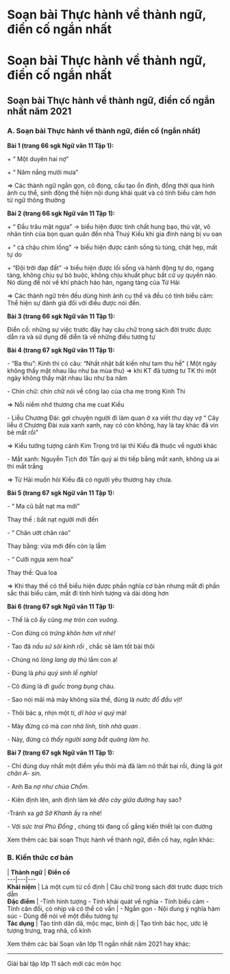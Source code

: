 # Soạn bài Thực hành về thành ngữ, điển cố ngắn nhất

# Soạn bài Thực hành về thành ngữ, điển cố ngắn nhất

## Soạn bài Thực hành về thành ngữ, điển cố ngắn nhất năm 2021

### **A. Soạn bài Thực hành về thành ngữ, điển cố (ngắn nhất)**

**Bài 1 (trang 66 sgk Ngữ văn 11 Tập 1):**

\+ “ Một duyên hai nợ” 

\+ “ Năm nắng mười mưa” 

=> Các thành ngữ ngắn gọn, cô đọng, cấu tạo ổn định, đồng thời qua hình ảnh cụ thể, sinh động thể hiện nội dung khái quát và có tính biểu cảm hơn từ ngữ thông thường 

**Bài 2 (trang 66 sgk Ngữ văn 11 Tập 1):**

\+ “ Đầu trâu mặt ngựa” -> biểu hiện được tính chất hung bạo, thú vật, vô nhân tính của bọn quan quân đến nhà Thuý Kiều khi gia đình nàng bị vu oan 

\+ “ cá chậu chim lồng” -> biểu hiện được cảnh sống tù túng, chật hẹp, mất tự do 

\+ “Đội trời đạp đất” -> biểu hiện được lối sống và hành động tự do, ngang tàng, không chịu sự bó buộc, không chịu khuất phục bất cứ uy quyền nào. Nó dùng để nói về khí phách hảo hán, ngang tàng của Từ Hải 

=> Các thành ngữ trên đều dùng hình ảnh cụ thể và đều có tính biểu cảm: Thể hiện sự đánh giá đối với điều được nói đến. 

**Bài 3 (trang 66 sgk Ngữ văn 11 Tập 1):**

Điển cố: những sự việc trước đây hay câu chữ trong sách đời trước được dẫn ra và sử dụng để diễn tả về những điều tương tự

**Bài 4 (trang 67 sgk Ngữ văn 11 Tập 1):**

\- “Ba thu”: Kinh thi có câu: “Nhất nhật bất kiến như tam thu hề” ( Một ngày không thấy mặt nhau lâu như ba mùa thu) => khi KT đã tương tư TK thì một ngày không thấy mặt nhau lâu như ba năm 

\- Chín chữ: chín chữ nói về công lao của cha mẹ trong Kinh Thi 

⇒ Nỗi niềm nhớ thương cha mẹ cuat Kiều 

\- Liễu Chương Đài: gợi chuyện người đi làm quan ở xa viết thư dạy vợ “ Cây liễu ở Chương Đài xưa xanh xanh, nay có còn không, hay là tay khác đã vin bẻ mất rồi” 

⇒ Kiều tưởng tượng cảnh Kim Trọng trở lại thì Kiều đã thuộc về người khác 

\- Mắt xanh: Nguyễn Tịch đời Tần quý ai thì tiếp bằng mắt xanh, không ưa ai thì mắt trắng 

=> Từ Hải muốn hỏi Kiều đã có người yêu thương hay chưa. 

**Bài 5 (trang 67 sgk Ngữ văn 11 Tập 1):**

\- “ Ma cũ bắt nạt ma mới” 

Thay thế : bắt nạt người mới đến 

\- “ Chân ướt chân ráo” 

Thay bằng: vừa mới đến còn lạ lẫm 

\- “ Cưỡi ngựa xem hoa” 

Thay thế: Qua loa 

=> Khi thay thế có thể biểu hiện được phần nghĩa cơ bản nhưng mất đi phần sắc thái biểu cảm, mất đi tính hình tượng và dài dòng hơn 

**Bài 6 (trang 67 sgk Ngữ văn 11 Tập 1):**

\- Thế là cô ấy cũng _mẹ tròn con vuông._

\- Con đừng có _trứng khôn hơn vịt nhé!_

\- Tao đã _nấu sử sôi kinh rồi_ , chắc sẽ làm tốt bài thôi 

\- Chúng nó _lòng lang dạ thú_ lắm con ạ! 

\- Đúng là _phú quý sinh lễ nghĩa!_

\- Cô đúng là _đi guốc trong bụng_ cháu. 

\- Sao nói mãi mà mày không sửa thế, đúng là _nước đổ đầu vịt!_

\- Thôi bác ạ, nhịn một tí, _dĩ hòa vi quý_ mà! 

\- Mày đừng có mà _con nhà lính, tính nhà quan ._

\- Này, đừng có _thấy người sang bắt quàng làm họ._

**Bài 7 (trang 67 sgk Ngữ văn 11 Tập 1):**

\- Chỉ đúng duy nhất một điểm yếu thôi mà đã làm nó thất bại rồi, đúng là _gót chân A- sin._

\- Anh Ba _nợ như chúa Chổm._

\- Kiên định lên, anh định làm kẻ _đẽo cày giữa đường_ hay sao? 

-Tránh xa _gã Sở Khanh_ ấy ra nhé! 

\- Với _sức trai Phù Đổng_ , chúng tôi đang cố gắng kiến thiết lại con đường 

Xem thêm các bài soạn Thực hành về thành ngữ, điển cố hay, ngắn khác:

### **B. Kiến thức cơ bản**

| **Thành ngữ** | **Điển cố**  
---|---|---  
**Khái niệm** | Là một cụm từ cố định | Câu chữ trong sách đời trước được trích dẫn  
**Đặc điểm** |  -Tính hình tượng \- Tính khái quát về nghĩa \- Tính biểu cảm \- Tính cân đối, có nhịp và có thể có vần |  \- Ngắn gọn \- Nội dung ý nghĩa hàm súc \- Dùng để nói về một điều tương tự  
**Tác dụng** | Tạo tính dân dã, mộc mạc, bình dị | Tạo tính bác học, ước lệ tượng trưng, trag nhã, cổ kính  
  
Xem thêm các bài Soạn văn lớp 11 ngắn nhất năm 2021 hay khác:

* * *

Giải bài tập lớp 11 sách mới các môn học

